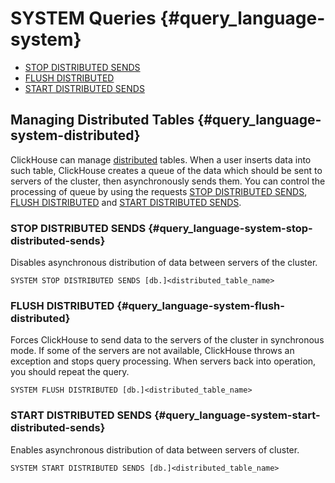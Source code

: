 # SYSTEM Queries {#query_language-system}

- [STOP DISTRIBUTED SENDS](#query_language-system-stop-distributed-sends)
- [FLUSH DISTRIBUTED](#query_language-system-flush-distributed)
- [START DISTRIBUTED SENDS](#query_language-system-start-distributed-sends)

## Managing Distributed Tables {#query_language-system-distributed}

ClickHouse can manage [distributed](../operations/table_engines/distributed.md) tables. When a user inserts data into such table, ClickHouse creates a queue of the data which should be sent to servers of the cluster, then asynchronously sends them. You can control the processing of queue by using the requests [STOP DISTRIBUTED SENDS](#query_language-system-stop-distributed-sends), [FLUSH DISTRIBUTED](#query_language-system-flush-distributed) and [START DISTRIBUTED SENDS](#query_language-system-start-distributed-sends).

### STOP DISTRIBUTED SENDS {#query_language-system-stop-distributed-sends}

Disables asynchronous distribution of data between servers of the cluster.

```
SYSTEM STOP DISTRIBUTED SENDS [db.]<distributed_table_name>
```

### FLUSH DISTRIBUTED {#query_language-system-flush-distributed}

Forces ClickHouse to send data to the servers of the cluster in synchronous mode. If some of the servers are not available, ClickHouse throws an exception and stops query processing. When servers back into operation, you should repeat the query.

```
SYSTEM FLUSH DISTRIBUTED [db.]<distributed_table_name>
```

### START DISTRIBUTED SENDS {#query_language-system-start-distributed-sends}

Enables asynchronous distribution of data between servers of cluster.

```
SYSTEM START DISTRIBUTED SENDS [db.]<distributed_table_name>
```
